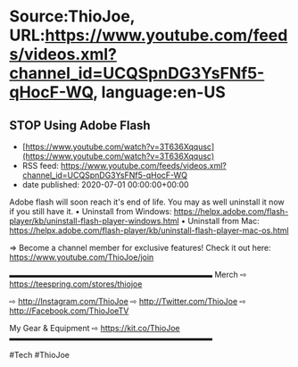 # Source:ThioJoe, URL:https://www.youtube.com/feeds/videos.xml?channel_id=UCQSpnDG3YsFNf5-qHocF-WQ, language:en-US

## STOP Using Adobe Flash
 - [https://www.youtube.com/watch?v=3T636Xqqusc](https://www.youtube.com/watch?v=3T636Xqqusc)
 - RSS feed: https://www.youtube.com/feeds/videos.xml?channel_id=UCQSpnDG3YsFNf5-qHocF-WQ
 - date published: 2020-07-01 00:00:00+00:00

Adobe flash will soon reach it's end of life. You may as well uninstall it now if you still have it.
• Uninstall from Windows: https://helpx.adobe.com/flash-player/kb/uninstall-flash-player-windows.html
• Uninstall from Mac: https://helpx.adobe.com/flash-player/kb/uninstall-flash-player-mac-os.html

⇒ Become a channel member for exclusive features! Check it out here: https://www.youtube.com/ThioJoe/join

▬▬▬▬▬▬▬▬▬▬▬▬▬▬▬▬▬▬▬▬▬▬▬▬▬▬
Merch ⇨ https://teespring.com/stores/thiojoe

⇨ http://Instagram.com/ThioJoe
⇨ http://Twitter.com/ThioJoe
⇨ http://Facebook.com/ThioJoeTV

My Gear & Equipment ⇨ https://kit.co/ThioJoe
▬▬▬▬▬▬▬▬▬▬▬▬▬▬▬▬▬▬▬▬▬▬▬▬▬▬

#Tech #ThioJoe


